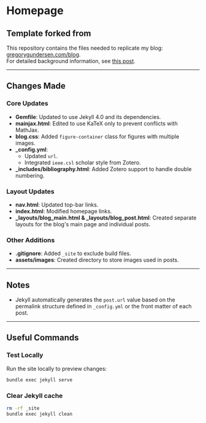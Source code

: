 # Homepage

## Template forked from
This repository contains the files needed to replicate my blog: [gregorygundersen.com/blog](http://gregorygundersen.com/blog/).  
For detailed background information, see [this post](http://gregorygundersen.com/blog/2020/06/21/blog-theme).

---

## Changes Made
### Core Updates
- **Gemfile**: Updated to use Jekyll 4.0 and its dependencies.
- **mainjax.html**: Edited to use KaTeX only to prevent conflicts with MathJax.
- **blog.css**: Added `figure-container` class for figures with multiple images.
- **_config.yml**: 
  - Updated `url`.
  - Integrated `ieee.csl` scholar style from Zotero.
- **_includes/bibliography.html**: Added Zotero support to handle double numbering.

### Layout Updates
- **nav.html**: Updated top-bar links.
- **index.html**: Modified homepage links.
- **_layouts/blog_main.html & _layouts/blog_post.html**: Created separate layouts for the blog's main page and individual posts.

### Other Additions
- **.gitignore**: Added `_site` to exclude build files.
- **assets/images**: Created directory to store images used in posts.

---

## Notes
- Jekyll automatically generates the `post.url` value based on the permalink structure defined in `_config.yml` or the front matter of each post.

---

## Useful Commands

### Test Locally
Run the site locally to preview changes:
```bash
bundle exec jekyll serve
```

### Clear Jekyll cache
```bash
rm -rf _site
bundle exec jekyll clean
```
